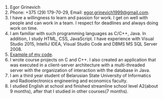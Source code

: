 1. Egor Grinevich
2. Phone: +375 (29) 179-70-29, Email: egor.grinevich1999@gmail.com.
3. I have a willingness to learn and passion for work. I get on well with people and can work in a team. I respect for deadlines and always doing work on time.
4. I am familiar with such programming languages as C/C++, Java. In addition, I study HTML, CSS, JavaScript. I have experience with Visual Studio 2015, IntelliJ IDEA, Visual Studio Code and DBMS MS SQL Server 2008. 
5. [Example of my code](https://github.com/yagorka1/love-triangle-1).
6. I wrote course projects on C and C++. I also created an application that was executed in a client-server architecture with a multi-threaded server with the organization of interaction with the database in Java.
7. I am a third year student of Belarusian State University of Informatics and Radioelectronics engineering and economics faculty. 
8. I studied English at school and finished streamline school level A2(about 9 months), after that I studied in other courses(7 months).   
